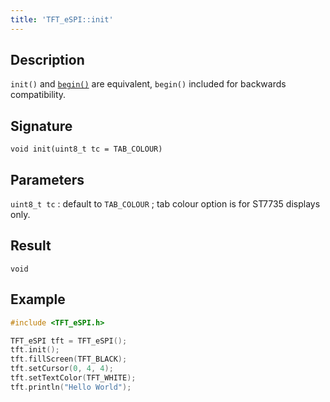 ```yaml
---
title: 'TFT_eSPI::init'
---
```


## Description

`init()` and [`begin()`](begin.md) are equivalent, `begin()` included for backwards compatibility.

## Signature

`void init(uint8_t tc = TAB_COLOUR)`

## Parameters

`uint8_t tc` : default to `TAB_COLOUR` ; tab colour option is for ST7735 displays only.

## Result

`void`

## Example

``` cpp
#include <TFT_eSPI.h>

TFT_eSPI tft = TFT_eSPI();
tft.init();
tft.fillScreen(TFT_BLACK);
tft.setCursor(0, 4, 4);
tft.setTextColor(TFT_WHITE);
tft.println("Hello World");
```
